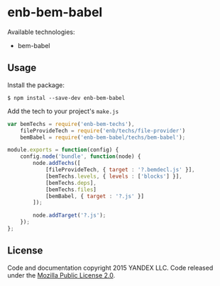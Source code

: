 # enb-bem-babel

Available technologies:

- bem-babel

## Usage

Install the package:

~~~
$ npm instal --save-dev enb-bem-babel
~~~

Add the tech to your project's `make.js`

~~~js
var bemTechs = require('enb-bem-techs'),
    fileProvideTech = require('enb/techs/file-provider')
    bemBabel = require('enb-bem-babel/techs/bem-babel');

module.exports = function(config) {
    config.node('bundle', function(node) {
        node.addTechs([
            [fileProvideTech, { target : '?.bemdecl.js' }],
            [bemTechs.levels, { levels : ['blocks'] }],
            [bemTechs.deps],
            [bemTechs.files]
            [bemBabel, { target : '?.js' }]
        ]);

        node.addTarget('?.js');
    });
};
~~~

## License

Code and documentation copyright 2015 YANDEX LLC.
Code released under the [Mozilla Public License 2.0](LICENSE.txt).
